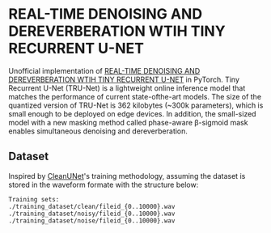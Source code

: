 # REAL-TIME DENOISING AND DEREVERBERATION WTIH TINY RECURRENT U-NET

Unofficial implementation of [REAL-TIME DENOISING AND DEREVERBERATION WTIH TINY RECURRENT U-NET](https://arxiv.org/pdf/2102.03207.pdf) in PyTorch. Tiny Recurrent U-Net (TRU-Net) is a lightweight online inference model that matches the performance of current state-ofthe-art models. The size of the quantized version of TRU-Net is 362 kilobytes (~300k parameters), which is small enough to be deployed on edge devices. In addition, the small-sized model with a new masking method called phase-aware β-sigmoid mask enables simultaneous denoising and dereverberation.

## Dataset

Inspired by [CleanUNet](https://github.com/NVIDIA/CleanUNet)'s training methodology, assuming the dataset is stored in the waveform formate with the structure below:

```
Training sets: 
./training_dataset/clean/fileid_{0..10000}.wav
./training_dataset/noisy/fileid_{0..10000}.wav
./training_dataset/noise/fileid_{0..10000}.wav
```
